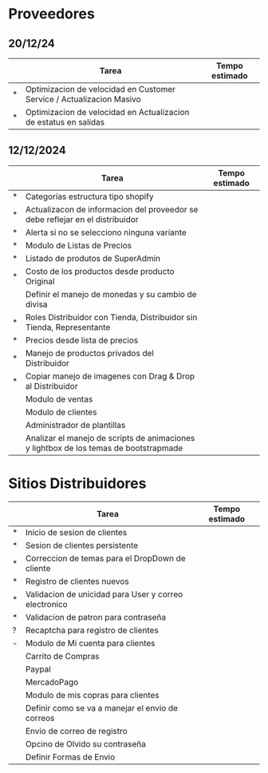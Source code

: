 # Proveedores

## 20/12/24

||Tarea|Tempo estimado|
|:---:|---|:---:|
|*|Optimizacion de velocidad en Customer Service / Actualizacion Masivo||
|*|Optimizacion de velocidad en Actualizacion de estatus en salidas||

## 12/12/2024

||Tarea|Tempo estimado|
|:---:|---|:---:|
|*|Categorías estructura tipo shopify||
|*|Actualizacon de informacion del proveedor se debe reflejar en el distribuidor||
|*|Alerta si no se selecciono ninguna variante||
|*|Modulo de Listas de Precios||
|*|Listado de produtos de SuperAdmin||
|*|Costo de los productos desde producto Original||
||Definir el manejo de monedas y su cambio de divisa||
|*|Roles Distribuidor con Tienda, Distribuidor sin Tienda, Representante||
|*|Precios desde lista de precios||
|*|Manejo de productos privados del Distribuidor||
|*|Copiar manejo de imagenes con Drag & Drop al Distribuidor||
||Modulo de ventas||
||Modulo de clientes||
||Administrador de plantillas||
||Analizar el manejo de scripts de animaciones y lightbox de los temas de bootstrapmade||

# Sitios Distribuidores

||Tarea|Tempo estimado|
|---|---|---|
|*|Inicio de sesion de clientes||
|*|Sesion de clientes persistente||
|*|Correccion de temas para el DropDown de cliente||
|*|Registro de clientes nuevos||
|*|Validacion de unicidad para User y correo electronico||
|*|Validacion de patron para contraseña||
|?|Recaptcha para registro de clientes||
|-|Modulo de Mi cuenta para clientes||
||Carrito de Compras||
||Paypal||
||MercadoPago||
||Modulo de mis copras para clientes||
||Definir como se va a manejar el envio de correos||
||Envio de correo de registro||
||Opcino de Olvido su contraseña||
||Definir Formas de Envio||
